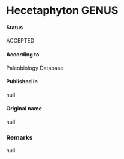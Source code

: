 # Hecetaphyton GENUS

#### Status
ACCEPTED

#### According to
Paleobiology Database

#### Published in
null

#### Original name
null

### Remarks
null